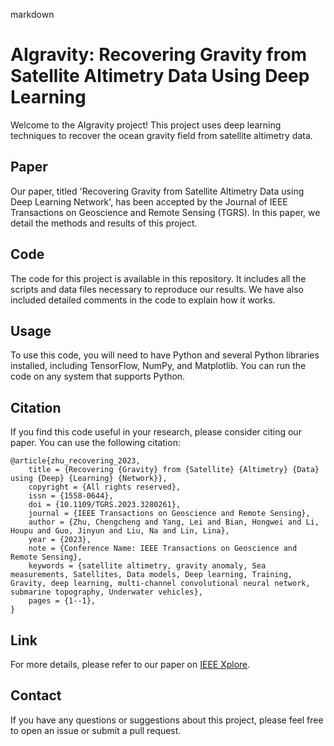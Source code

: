 markdown
# AIgravity: Recovering Gravity from Satellite Altimetry Data Using Deep Learning

Welcome to the AIgravity project! This project uses deep learning techniques to recover the ocean gravity field from satellite altimetry data.

## Paper

Our paper, titled 'Recovering Gravity from Satellite Altimetry Data using Deep Learning Network', has been accepted by the Journal of IEEE Transactions on Geoscience and Remote Sensing (TGRS). In this paper, we detail the methods and results of this project.

## Code

The code for this project is available in this repository. It includes all the scripts and data files necessary to reproduce our results. We have also included detailed comments in the code to explain how it works.

## Usage

To use this code, you will need to have Python and several Python libraries installed, including TensorFlow, NumPy, and Matplotlib. You can run the code on any system that supports Python.

## Citation

If you find this code useful in your research, please consider citing our paper. You can use the following citation:

```
@article{zhu_recovering_2023,
	title = {Recovering {Gravity} from {Satellite} {Altimetry} {Data} using {Deep} {Learning} {Network}},
	copyright = {All rights reserved},
	issn = {1558-0644},
	doi = {10.1109/TGRS.2023.3280261},
	journal = {IEEE Transactions on Geoscience and Remote Sensing},
	author = {Zhu, Chengcheng and Yang, Lei and Bian, Hongwei and Li, Houpu and Guo, Jinyun and Liu, Na and Lin, Lina},
	year = {2023},
	note = {Conference Name: IEEE Transactions on Geoscience and Remote Sensing},
	keywords = {satellite altimetry, gravity anomaly, Sea measurements, Satellites, Data models, Deep learning, Training, Gravity, deep learning, multi-channel convolutional neural network, submarine topography, Underwater vehicles},
	pages = {1--1},
}

```

## Link

For more details, please refer to our paper on [IEEE Xplore](https://ieeexplore.ieee.org/document/10136743).

## Contact

If you have any questions or suggestions about this project, please feel free to open an issue or submit a pull request.
